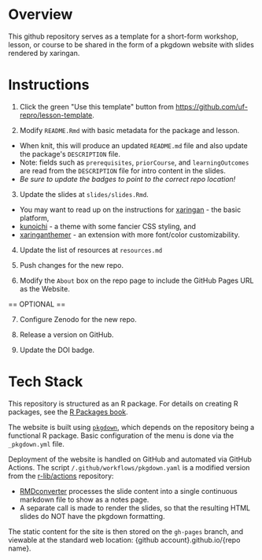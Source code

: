 # Overview

This github repository serves as a template for a short-form workshop, lesson, or course to be shared in the form of a pkgdown website with slides rendered by xaringan.

# Instructions

1. Click the green "Use this template" button from https://github.com/uf-repro/lesson-template.

2. Modify `README.Rmd` with basic metadata for the package and lesson.
  - When knit, this will produce an updated `README.md` file and also update the package's `DESCRIPTION` file.
  - Note: fields such as `prerequisites`, `priorCourse`, and `learningOutcomes` are read from the `DESCRIPTION` file for intro content in the slides.
  - *Be sure to update the badges to point to the correct repo location!*

3. Update the slides at `slides/slides.Rmd`.
  - You may want to read up on the instructions for [xaringan](https://bookdown.org/yihui/rmarkdown/xaringan.html) - the basic platform,
  - [kunoichi](https://emitanaka.org/ninja-theme/themes/kunoichi/kunoichi-theme-example.html) - a theme with some fancier CSS styling, and
  - [xaringanthemer](https://pkg.garrickadenbuie.com/xaringanthemer/) - an extension with more font/color customizability.

4. Update the list of resources at `resources.md`

5. Push changes for the new repo.

6. Modify the `About` box on the repo page to include the GitHub Pages URL as the Website.

== OPTIONAL ==

7. Configure Zenodo for the new repo.

8. Release a version on GitHub.

9. Update the DOI badge.


# Tech Stack

This repository is structured as an R package. For details on creating R packages, see the [R Packages book](https://r-pkgs.org/).

The website is built using [`pkgdown`](https://pkgdown.r-lib.org/), which depends on the repository being a functional R package. Basic configuration of the menu is done via the `_pkgdown.yml` file.

Deployment of the website is handled on GitHub and automated via GitHub Actions. The script `/.github/workflows/pkgdown.yaml` is a modified version from the [r-lib/actions](https://github.com/r-lib/actions/blob/v2-branch/examples/pkgdown.yaml) repository:
* [RMDconverter](https://github.com/ha0ye/RMDconverter) processes the slide content into a single continuous markdown file to show as a notes page.
* A separate call is made to render the slides, so that the resulting HTML slides do NOT have the pkgdown formatting.

The static content for the site is then stored on the `gh-pages` branch, and viewable at the standard web location: {github account}.github.io/{repo name}.




